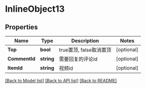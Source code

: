 # InlineObject13

## Properties

Name | Type | Description | Notes
------------ | ------------- | ------------- | -------------
**Top** | **bool** | true置顶, false取消置顶 | [optional] 
**CommentId** | **string** | 需要回复的评论id | [optional] 
**ItemId** | **string** | 视频id | [optional] 

[[Back to Model list]](../README.md#documentation-for-models) [[Back to API list]](../README.md#documentation-for-api-endpoints) [[Back to README]](../README.md)


